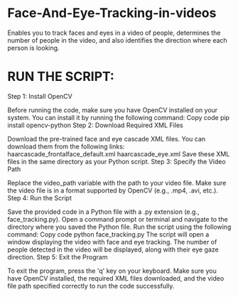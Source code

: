 # Face-And-Eye-Tracking-in-videos
Enables you to track faces and eyes in a video of people, determines the number of people in the video, and also identifies the direction where each person is looking.

# RUN THE SCRIPT:
Step 1: Install OpenCV

Before running the code, make sure you have OpenCV installed on your system. You can install it by running the following command:
Copy code
pip install opencv-python
Step 2: Download Required XML Files

Download the pre-trained face and eye cascade XML files. You can download them from the following links:
haarcascade_frontalface_default.xml
haarcascade_eye.xml
Save these XML files in the same directory as your Python script.
Step 3: Specify the Video Path

Replace the video_path variable with the path to your video file. Make sure the video file is in a format supported by OpenCV (e.g., .mp4, .avi, etc.).
Step 4: Run the Script

Save the provided code in a Python file with a .py extension (e.g., face_tracking.py).
Open a command prompt or terminal and navigate to the directory where you saved the Python file.
Run the script using the following command:
Copy code
python face_tracking.py
The script will open a window displaying the video with face and eye tracking. The number of people detected in the video will be displayed, along with their eye gaze direction.
Step 5: Exit the Program

To exit the program, press the 'q' key on your keyboard.
Make sure you have OpenCV installed, the required XML files downloaded, and the video file path specified correctly to run the code successfully.
